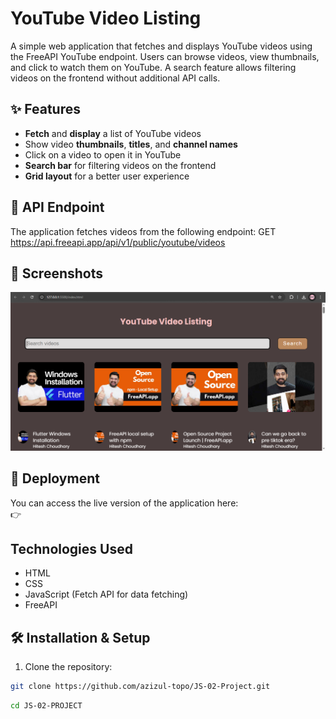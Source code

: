 # YouTube Video Listing

A simple web application that fetches and displays YouTube videos using the FreeAPI YouTube endpoint. Users can browse videos, view thumbnails, and click to watch them on YouTube. A search feature allows filtering videos on the frontend without additional API calls.

## ✨ Features
- **Fetch** and **display** a list of YouTube videos
- Show video **thumbnails**, **titles**, and **channel names**
- Click on a video to open it in YouTube
- **Search bar** for filtering videos on the frontend
- **Grid layout** for a better user experience

## 📡 API Endpoint
The application fetches videos from the following endpoint:
GET https://api.freeapi.app/api/v1/public/youtube/videos

## 📸 Screenshots
![alt text](image.png)
>  

## 🚀 Deployment
You can access the live version of the application here:  
👉 
## Technologies Used
- HTML
- CSS
- JavaScript (Fetch API for data fetching)
- FreeAPI


## 🛠 Installation & Setup

1. Clone the repository:
```bash
git clone https://github.com/azizul-topo/JS-02-Project.git
```

```bash
cd JS-02-PROJECT
```

